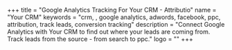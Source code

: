 +++
title = "Google Analytics Tracking For Your CRM - Attributio"
name = "Your CRM"
keywords = "crm, , google analytics, adwords, facebook, ppc, attribution, track leads, conversion tracking"
description = "Connect Google Analytics with Your CRM to find out where your leads are coming from. Track leads from the source - from search to ppc."
logo = ""
+++
